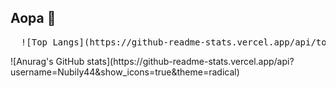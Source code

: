 ## Aopa 👋


<pre>
  ![Top Langs](https://github-readme-stats.vercel.app/api/top-langs/?username=Nubily44&layout=compact&theme=radical)
</pre>

<div align = 'left'>
  ![Anurag's GitHub stats](https://github-readme-stats.vercel.app/api?username=Nubily44&show_icons=true&theme=radical)  
</div>

